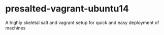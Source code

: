 presalted-vagrant-ubuntu14
==========================

A highly skeletal salt and vagrant setup for quick and easy deployment of machines
